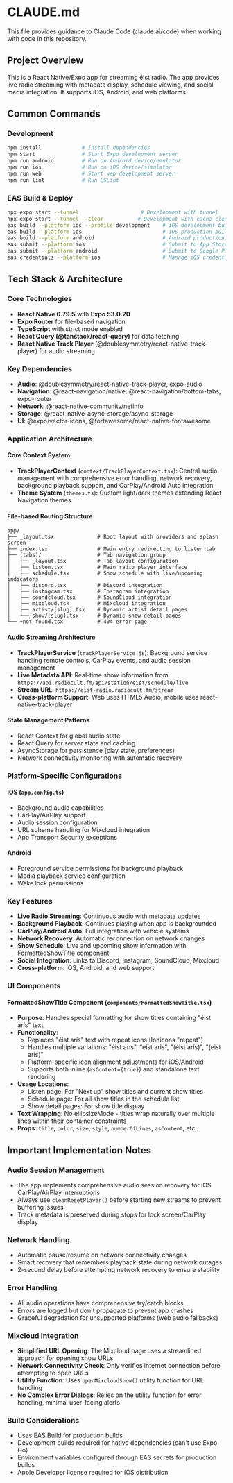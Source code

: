 # CLAUDE.md

This file provides guidance to Claude Code (claude.ai/code) when working with code in this repository.

## Project Overview

This is a React Native/Expo app for streaming éist radio. The app provides live radio streaming with metadata display, schedule viewing, and social media integration. It supports iOS, Android, and web platforms.

## Common Commands

### Development
```bash
npm install             # Install dependencies
npm start               # Start Expo development server
npm run android         # Run on Android device/emulator
npm run ios             # Run on iOS device/simulator
npm run web             # Start web development server
npm run lint            # Run ESLint
```

### EAS Build & Deploy
```bash
npx expo start --tunnel                    # Development with tunnel
npx expo start --tunnel --clear           # Development with cache clear
eas build --platform ios --profile development    # iOS development build
eas build --platform ios                          # iOS production build
eas build --platform android                      # Android production build
eas submit --platform ios                         # Submit to App Store
eas submit --platform android                     # Submit to Google Play
eas credentials --platform ios                    # Manage iOS credentials
```

## Tech Stack & Architecture

### Core Technologies
- **React Native 0.79.5** with **Expo 53.0.20**
- **Expo Router** for file-based navigation
- **TypeScript** with strict mode enabled
- **React Query (@tanstack/react-query)** for data fetching
- **React Native Track Player** (@doublesymmetry/react-native-track-player) for audio streaming

### Key Dependencies
- **Audio**: @doublesymmetry/react-native-track-player, expo-audio
- **Navigation**: @react-navigation/native, @react-navigation/bottom-tabs, expo-router
- **Network**: @react-native-community/netinfo
- **Storage**: @react-native-async-storage/async-storage
- **UI**: @expo/vector-icons, @fortawesome/react-native-fontawesome

### Application Architecture

#### Core Context System
- **TrackPlayerContext** (`context/TrackPlayerContext.tsx`): Central audio management with comprehensive error handling, network recovery, background playback support, and CarPlay/Android Auto integration
- **Theme System** (`themes.ts`): Custom light/dark themes extending React Navigation themes

#### File-based Routing Structure
```
app/
├── _layout.tsx              # Root layout with providers and splash screen
├── index.tsx                # Main entry redirecting to listen tab
├── (tabs)/                  # Tab navigation group
│   ├── _layout.tsx          # Tab layout configuration
│   ├── listen.tsx           # Main radio player interface
│   ├── schedule.tsx         # Show schedule with live/upcoming indicators
│   ├── discord.tsx          # Discord integration
│   ├── instagram.tsx        # Instagram integration
│   ├── soundcloud.tsx       # SoundCloud integration
│   ├── mixcloud.tsx         # Mixcloud integration
│   ├── artist/[slug].tsx    # Dynamic artist detail pages
│   └── show/[slug].tsx      # Dynamic show detail pages
└── +not-found.tsx           # 404 error page
```

#### Audio Streaming Architecture
- **TrackPlayerService** (`trackPlayerService.js`): Background service handling remote controls, CarPlay events, and audio session management
- **Live Metadata API**: Real-time show information from `https://api.radiocult.fm/api/station/eist/schedule/live`
- **Stream URL**: `https://eist-radio.radiocult.fm/stream`
- **Cross-platform Support**: Web uses HTML5 Audio, mobile uses react-native-track-player

#### State Management Patterns
- React Context for global audio state
- React Query for server state and caching
- AsyncStorage for persistence (play state, preferences)
- Network connectivity monitoring with automatic recovery

### Platform-Specific Configurations

#### iOS (`app.config.ts`)
- Background audio capabilities
- CarPlay/AirPlay support
- Audio session configuration
- URL scheme handling for Mixcloud integration
- App Transport Security exceptions

#### Android
- Foreground service permissions for background playback
- Media playback service configuration
- Wake lock permissions

### Key Features
- **Live Radio Streaming**: Continuous audio with metadata updates
- **Background Playback**: Continues playing when app is backgrounded
- **CarPlay/Android Auto**: Full integration with vehicle systems
- **Network Recovery**: Automatic reconnection on network changes
- **Show Schedule**: Live and upcoming show information with FormattedShowTitle component
- **Social Integration**: Links to Discord, Instagram, SoundCloud, Mixcloud
- **Cross-platform**: iOS, Android, and web support

### UI Components

#### FormattedShowTitle Component (`components/FormattedShowTitle.tsx`)
- **Purpose**: Handles special formatting for show titles containing "éist arís" text
- **Functionality**: 
  - Replaces "éist arís" text with repeat icons (Ionicons "repeat")
  - Handles multiple variations: "éist arís", "eist aris", "(éist arís)", "(eist aris)"
  - Platform-specific icon alignment adjustments for iOS/Android
  - Supports both inline (`asContent={true}`) and standalone text rendering
- **Usage Locations**:
  - Listen page: For "Next up" show titles and current show titles
  - Schedule page: For all show titles in the schedule list
  - Show detail pages: For show title display
- **Text Wrapping**: No ellipsizeMode - titles wrap naturally over multiple lines within their container constraints
- **Props**: `title`, `color`, `size`, `style`, `numberOfLines`, `asContent`, etc.

## Important Implementation Notes

### Audio Session Management
- The app implements comprehensive audio session recovery for iOS CarPlay/AirPlay interruptions
- Always use `cleanResetPlayer()` before starting new streams to prevent buffering issues
- Track metadata is preserved during stops for lock screen/CarPlay display

### Network Handling
- Automatic pause/resume on network connectivity changes
- Smart recovery that remembers playback state during network outages
- 2-second delay before attempting network recovery to ensure stability

### Error Handling
- All audio operations have comprehensive try/catch blocks
- Errors are logged but don't propagate to prevent app crashes
- Graceful degradation for unsupported platforms (web audio fallbacks)

### Mixcloud Integration
- **Simplified URL Opening**: The Mixcloud page uses a streamlined approach for opening show URLs
- **Network Connectivity Check**: Only verifies internet connection before attempting to open URLs
- **Utility Function**: Uses `openMixcloudShow()` utility function for URL handling
- **No Complex Error Dialogs**: Relies on the utility function for error handling, minimal user-facing alerts

### Build Considerations
- Uses EAS Build for production builds
- Development builds required for native dependencies (can't use Expo Go)
- Environment variables configured through EAS secrets for production builds
- Apple Developer license required for iOS distribution